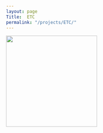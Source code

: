 ```yaml
---
layout: page
Title:  ETC
permalink: "/projects/ETC/"
---
```


<img src="{{site.baseurl}}/images/ETC/Concept_BG.png" width="250" height="250">
